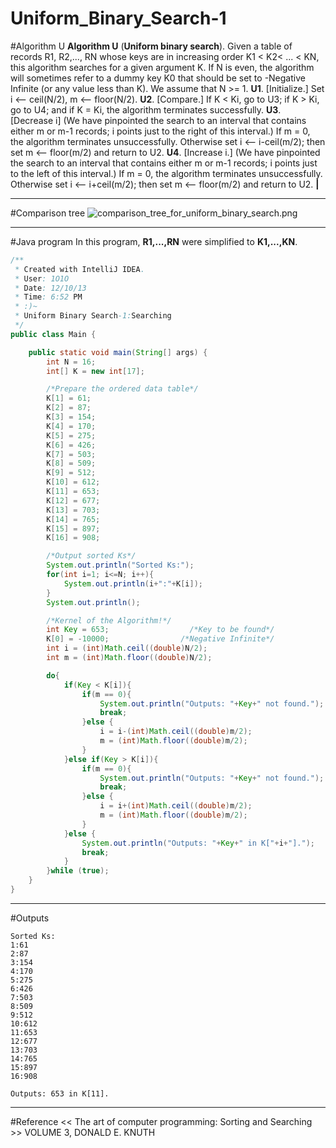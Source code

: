# Uniform_Binary_Search-1

﻿#Algorithm U
**Algorithm U** (**Uniform binary search**). Given a table of records R1, R2,..., RN 
whose keys are in increasing order K1 < K2< ... < KN, this algorithm searches 
for a given argument K. If N is even, the algorithm will sometimes refer to a 
dummy key K0 that should be set to -Negative Infinite (or any value less than K). We assume 
that N >= 1. 
**U1**. [Initialize.] Set i <-- ceil(N/2), m <-- floor(N/2). 
**U2**. [Compare.] If K < Ki, go to U3; if K > Ki, go to U4; and if K = Ki, the 
algorithm terminates successfully. 
**U3**. [Decrease i] (We have pinpointed the search to an interval that contains 
either m or m-1 records; i points just to the right of this interval.) If m = 0, 
the algorithm terminates unsuccessfully. Otherwise set i <-- i-ceil(m/2); then 
set m <-- floor(m/2) and return to U2. 
**U4**. [Increase i.] (We have pinpointed the search to an interval that contains 
either m or m-1 records; i points just to the left of this interval.) If m = 0, 
the algorithm terminates unsuccessfully. Otherwise set i <-- i+ceil(m/2); then 
set m <-- floor(m/2) and return to U2. **|** 

---
#Comparison tree
![comparison_tree_for_uniform_binary_search.png](comparison_tree_for_uniform_binary_search.png)

---
#Java program
In this program, **R1,...,RN** were simplified to **K1,...,KN**.

```java
/**
 * Created with IntelliJ IDEA.
 * User: 1O1O
 * Date: 12/10/13
 * Time: 6:52 PM
 * :)~
 * Uniform Binary Search-1:Searching
 */
public class Main {

    public static void main(String[] args) {
        int N = 16;
        int[] K = new int[17];

        /*Prepare the ordered data table*/
        K[1] = 61;
        K[2] = 87;
        K[3] = 154;
        K[4] = 170;
        K[5] = 275;
        K[6] = 426;
        K[7] = 503;
        K[8] = 509;
        K[9] = 512;
        K[10] = 612;
        K[11] = 653;
        K[12] = 677;
        K[13] = 703;
        K[14] = 765;
        K[15] = 897;
        K[16] = 908;

        /*Output sorted Ks*/
        System.out.println("Sorted Ks:");
        for(int i=1; i<=N; i++){
            System.out.println(i+":"+K[i]);
        }
        System.out.println();

        /*Kernel of the Algorithm!*/
        int Key = 653;                  /*Key to be found*/
        K[0] = -10000;                /*Negative Infinite*/
        int i = (int)Math.ceil((double)N/2);
        int m = (int)Math.floor((double)N/2);

        do{
            if(Key < K[i]){
                if(m == 0){
                    System.out.println("Outputs: "+Key+" not found.");
                    break;
                }else {
                    i = i-(int)Math.ceil((double)m/2);
                    m = (int)Math.floor((double)m/2);
                }
            }else if(Key > K[i]){
                if(m == 0){
                    System.out.println("Outputs: "+Key+" not found.");
                    break;
                }else {
                    i = i+(int)Math.ceil((double)m/2);
                    m = (int)Math.floor((double)m/2);
                }
            }else {
                System.out.println("Outputs: "+Key+" in K["+i+"].");
                break;
            }
        }while (true);
    }
}
```

---
#Outputs
```
Sorted Ks:
1:61
2:87
3:154
4:170
5:275
6:426
7:503
8:509
9:512
10:612
11:653
12:677
13:703
14:765
15:897
16:908

Outputs: 653 in K[11].
```

---
#Reference
<< The art of computer programming: Sorting and Searching >> VOLUME 3, DONALD E. KNUTH
